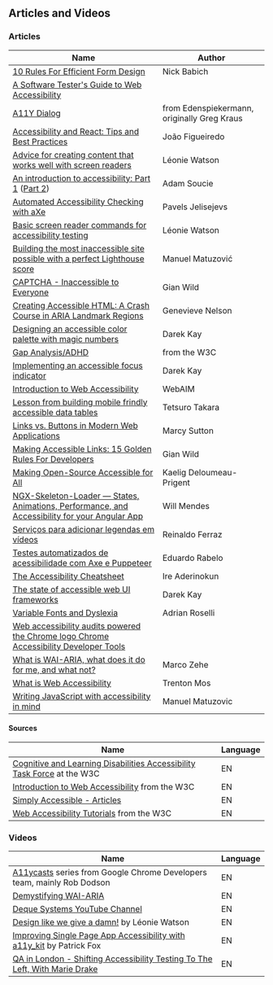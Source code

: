 ## Articles and Videos

### Articles

| Name | Author |
|---   |---       |
| [10 Rules For Efficient Form Design](http://babich.biz/10-rules-for-efficient-form-design/) | Nick Babich |
| [A Software Tester's Guide to Web Accessibility](https://dojo.ministryoftesting.com/lessons/a-software-tester-s-guide-to-web-accessibility)
| [A11Y Dialog](https://github.com/edenspiekermann/a11y-dialog) | from Edenspiekermann, originally Greg Kraus
| [Accessibility and React: Tips and Best Practices](https://www.aditus.io/talks/react-and-accessibility/) | João Figueiredo
| [Advice for creating content that works well with screen readers](https://accessibility.blog.gov.uk/2017/02/08/advice-for-creating-content-that-works-well-with-screen-readers/) |  Léonie Watson
| [An introduction to accessibility: Part 1](https://getflywheel.com/layout/an-introduction-to-accessibility-part-1/) ([Part 2](https://getflywheel.com/layout/an-introduction-to-accessibility-part-2/)) |  Adam Soucie
| [Automated Accessibility Checking with aXe](https://www.sitepoint.com/automated-accessibility-checking-with-axe/) |  Pavels Jelisejevs
| [Basic screen reader commands for accessibility testing](https://www.paciellogroup.com/blog/2015/01/basic-screen-reader-commands-for-accessibility-testing/) |  Léonie Watson
| [Building the most inaccessible site possible with a perfect Lighthouse score](https://www.matuzo.at/blog/building-the-most-inaccessible-site-possible-with-a-perfect-lighthouse-score/) |  Manuel Matuzović
| [CAPTCHA - Inaccessible to Everyone](http://www.sitepoint.com/captcha-inaccessible-to-everyone/) |  Gian Wild
| [Creating Accessible HTML: A Crash Course in ARIA Landmark Regions](https://c2experience.com/blog/2018/03/creating-accessible-html-a-crash-course-in-aria-landmark-regions/) |  Genevieve Nelson
| [Designing an accessible color palette with magic numbers](https://darekkay.com/blog/accessible-color-palette/) |  Darek Kay
| [Gap Analysis/ADHD](https://www.w3.org/WAI/PF/cognitive-a11y-tf/wiki/Gap_Analysis/ADHD) | from the W3C
| [Implementing an accessible focus indicator](https://darekkay.com/blog/accessible-focus-indicator/) |  Darek Kay
| [Introduction to Web Accessibility](http://webaim.org/intro/) |  WebAIM
| [Lesson from building mobile frindly accessible data tables](https://medium.com/shopify-ux/lessons-from-building-mobile-friendly-accessible-data-tables-1e05c6924eaf#.yxri88ccf) |  Tetsuro Takara
| [Links vs. Buttons in Modern Web Applications](https://marcysutton.com/links-vs-buttons-in-modern-web-applications/) |  Marcy Sutton
| [Making Accessible Links: 15 Golden Rules For Developers](http://www.sitepoint.com/15-rules-making-accessible-links/) |  Gian Wild
| [Making Open-Source Accessible for All](https://medium.com/@kaelig/making-open-source-accessible-for-all-8131429913b1) |  Kaelig Deloumeau-Prigent
| [NGX-Skeleton-Loader — States, Animations, Performance, and Accessibility for your Angular App](https://medium.com/@willmendesneto/ngx-skeleton-loader-states-animations-performance-and-accessibility-for-your-angular-app-ad0fd86da7a5) |  Will Mendes
| [Serviços para adicionar legendas em vídeos](http://reinaldoferraz.com.br/servicos-para-adicionar-legendas-em-videos/) |  Reinaldo Ferraz
| [Testes automatizados de acessibilidade com Axe e Puppeteer](https://medium.com/@oieduardorabelo/testes-automatizados-de-acessibilidade-6a164e77e11e) |  Eduardo Rabelo
| [The Accessibility Cheatsheet](http://bitsofco.de/the-accessibility-cheatsheet/) | Ire Aderinokun
| [The state of accessible web UI frameworks](https://darekkay.com/blog/accessible-ui-frameworks/) | Darek Kay
| [Variable Fonts and Dyslexia](http://adrianroselli.com/2018/08/variable-fonts-and-dyslexia.html) | Adrian Roselli
| [Web accessibility audits powered  the Chrome logo Chrome Accessibility Developer Tools](https://addyosmani.com/a11y/)
| [What is WAI-ARIA, what does it do for me, and what not?](https://www.marcozehe.de/2014/03/27/what-is-wai-aria-what-does-it-do-for-me-and-what-not/) | Marco Zehe
| [What is Web Accessibility](http://alistapart.com/article/wiwa) | Trenton Mos
| [Writing JavaScript with accessibility in mind](https://medium.com/@matuzo/writing-javascript-with-accessibility-in-mind-a1f6a5f467b9) | Manuel Matuzovic

#### Sources

| Name | Language |
|---   |---       |
| [Cognitive and Learning Disabilities Accessibility Task Force](https://www.w3.org/WAI/PF/cognitive-a11y-tf/wiki/Main_Page) at the W3C | EN |
| [Introduction to Web Accessibility](https://www.w3.org/WAI/fundamentals/accessibility-intro/) from the W3C | EN |
| [Simply Accessible - Articles](http://simplyaccessible.com/articles/) | EN |
| [Web Accessibility Tutorials](https://www.w3.org/WAI/tutorials/) from the W3C | EN |

### Videos

| Name | Language |
|---   |---       |
| [A11ycasts](https://www.youtube.com/watch?v=HtTyRajRuyY) series from Google Chrome Developers team, mainly Rob Dodson | EN |
| [Demystifying WAI-ARIA](https://davidmacd.com/blog/wai-aria-accessbility-for-average-web-developers.html) | EN |
| [Deque Systems YouTube Channel](https://www.youtube.com/channel/UCvNQ5aJllZ5Oi49jtMKeb0Q) | EN |
| [Design like we give a damn!](https://www.vimeo.com/110965713) by Léonie Watson | EN |
| [Improving Single Page App Accessibility with a11y_kit](https://www.vimeo.com/117614181) by Patrick Fox | EN |
| [QA in London - Shifting Accessibility Testing To The Left, With Marie Drake](https://www.youtube.com/watch?v=0URKi9NmL-I) | EN |
